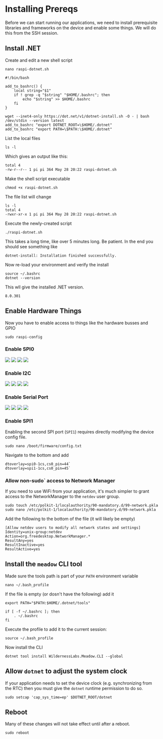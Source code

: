 # Installing Prereqs

Before we can start running our applications, we need to install prerequisite libraries and frameworks on the device and enable some things.  We will do this from the SSH session.

## Install .NET

Create and edit a new shell script
```
nano raspi-dotnet.sh
```

```
#!/bin/bash

add_to_bashrc() {
    local string="$1"
    if ! grep -q "$string" "$HOME/.bashrc"; then
        echo "$string" >> $HOME/.bashrc
    fi
}

wget --inet4-only https://dot.net/v1/dotnet-install.sh -O - | bash /dev/stdin --version latest
add_to_bashrc "export DOTNET_ROOT=\$HOME/.dotnet"
add_to_bashrc "export PATH=\$PATH:\$HOME/.dotnet"
```

<ctrl-s><ctrl-x>

List the local files

```
ls -l
```
Which gives an output like this:
```
total 4
-rw-r--r-- 1 pi pi 364 May 28 20:22 raspi-dotnet.sh
```

Make the shell script executable

```
chmod +x raspi-dotnet.sh
```
The file list will change
```
ls -l
total 4
-rwxr-xr-x 1 pi pi 364 May 28 20:22 raspi-dotnet.sh
```

Execute the newly-created script

```
./raspi-dotnet.sh
```

This takes a long time, like over 5 minutes long.  Be patient.  In the end you should see something like

```
dotnet-install: Installation finished successfully.
```

Now re-load your environment and verify the install

```
source ~/.bashrc
dotnet --version
```
This wll give the installed .NET version.
```
8.0.301
```

## Enable Hardware Things

Now you have to enable access to things like the hardware busses and GPIO

```
sudo raspi-config
```

### Enable SPI0

![](Assets/raspi-config-01.png)
![](Assets/raspi-config-02.png)
![](Assets/raspi-config-03.png)
![](Assets/raspi-config-04.png)

### Enable I2C

![](Assets/raspi-config-05.png)
![](Assets/raspi-config-06.png)
![](Assets/raspi-config-07.png)
![](Assets/raspi-config-08.png)

### Enable Serial Port

![](Assets/raspi-config-09.png)
![](Assets/raspi-config-10.png)
![](Assets/raspi-config-11.png)
![](Assets/raspi-config-12.png)

### Enable SPI1

Enabling the second SPI port (`SPI1`) requires directly modifying the device config file.

```
sudo nano /boot/firmware/config.txt
```

Navigate to the bottom and add 
```
dtoverlay=spi0-1cs,cs0_pin=44`
dtoverlay=spi1-1cs,cs0_pin=45`
```

### Allow non-sudo` access to Network Manager

If you need to use WiFi from your application, it's much simpler to grant access to the NetworkManager to the `netdev` user group.

```
sudo touch /etc/polkit-1/localauthority/90-mandatory.d/99-network.pkla
sudo nano /etc/polkit-1/localauthority/90-mandatory.d/99-network.pkla
```

Add the following to the bottom of the file (it will likely be empty)

```
[Allow netdev users to modify all network states and settings]
Identity=unix-group:netdev
Action=org.freedesktop.NetworkManager.*
ResultAny=yes
ResultInactive=yes
ResultActive=yes
```

## Install the `meadow` CLI tool

Made sure the tools path is part of your `PATH` environment variable

```
nano ~/.bash_profile
```

If the file is empty (or dosn't have the following) add it

```
export PATH="$PATH:$HOME/.dotnet/tools"

if [ -f ~/.bashrc ]; then
    . ~/.bashrc
fi
```

Execute the profile to add it to the current session:

```
source ~/.bash_profile
```

Now install the CLI

```
dotnet tool install WildernessLabs.Meadow.CLI --global
```

## Allow `dotnet` to adjust the system clock

If your application needs to set the device clock (e.g. synchronizing from the RTC) then you must give the `dotnet` runtime permission to do so.

```
sudo setcap 'cap_sys_time=ep' $DOTNET_ROOT/dotnet
```

## Reboot

Many of these changes will not take effect until after a reboot.

```
sudo reboot
```